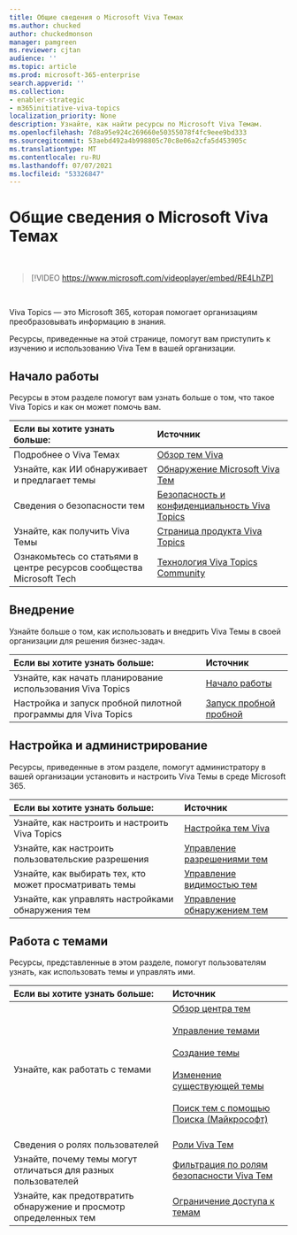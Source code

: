 ```yaml
---
title: Общие сведения о Microsoft Viva Темах
ms.author: chucked
author: chuckedmonson
manager: pamgreen
ms.reviewer: cjtan
audience: ''
ms.topic: article
ms.prod: microsoft-365-enterprise
search.appverid: ''
ms.collection:
- enabler-strategic
- m365initiative-viva-topics
localization_priority: None
description: Узнайте, как найти ресурсы по Microsoft Viva Темам.
ms.openlocfilehash: 7d8a95e924c269660e50355078f4fc9eee9bd333
ms.sourcegitcommit: 53aebd492a4b998805c70c8e06a2cfa5d453905c
ms.translationtype: MT
ms.contentlocale: ru-RU
ms.lasthandoff: 07/07/2021
ms.locfileid: "53326847"
---
```

# <a name="introduction-to-microsoft-viva-topics"></a>Общие сведения о Microsoft Viva Темах

</br>

> [!VIDEO https://www.microsoft.com/videoplayer/embed/RE4LhZP]  

</br>


Viva Topics — это Microsoft 365, которая помогает организациям преобразовывать информацию в знания.

Ресурсы, приведенные на этой странице, помогут вам приступить к изучению и использованию Viva Тем в вашей организации.

## <a name="get-started"></a>Начало работы

Ресурсы в этом разделе помогут вам узнать больше о том, что такое Viva Topics и как он может помочь вам.

| Если вы хотите узнать больше: | Источник |
|:-----|:-----|
|Подробнее о Viva Темах|[Обзор тем Viva](topic-experiences-overview.md)|
|Узнайте, как ИИ обнаруживает и предлагает темы|[Обнаружение Microsoft Viva Тем](topic-experiences-discovery.md)|
|Сведения о безопасности тем|[Безопасность и конфиденциальность Viva Topics](topic-experiences-security-privacy.md)|
|Узнайте, как получить Viva Темы|[Страница продукта Viva Topics](https://www.microsoft.com/microsoft-viva/topics?activetab=pivot%3aoverviewtab)|
|Ознакомьтесь со статьями в центре ресурсов сообщества Microsoft Tech|[Технология Viva Topics Community](https://resources.techcommunity.microsoft.com/viva-topics/)|



## <a name="adoption"></a>Внедрение

Узнайте больше о том, как использовать и внедрить Viva Темы в своей организации для решения бизнес-задач. 

| Если вы хотите узнать больше: | Источник |
|:-----|:-----|
|Узнайте, как начать планирование использования Viva Topics |[Начало работы](topics-adoption-getstarted.md)|  
|Настройка и запуск пробной пилотной программы для Viva Topics |[Запуск пробной пробной](trial-topics.md)|

## <a name="set-up-and-administration"></a>Настройка и администрирование

Ресурсы, приведенные в этом разделе, помогут администратору в вашей организации установить и настроить Viva Темы в среде Microsoft 365.

| Если вы хотите узнать больше: | Источник |
|:-----|:-----|
|Узнайте, как настроить и настроить Viva Topics|[Настройка тем Viva](set-up-topic-experiences.md)|
|Узнайте, как настроить пользовательские разрешения|[Управление разрешениями тем](topic-experiences-user-permissions.md)|
|Узнайте, как выбирать тех, кто может просматривать темы|[Управление видимостью тем](topic-experiences-knowledge-rules.md)|
|Узнайте, как управлять настройками обнаружения тем|[Управление обнаружением тем](topic-experiences-discovery.md)|

## <a name="work-with-topics"></a>Работа с темами

Ресурсы, представленные в этом разделе, помогут пользователям узнать, как использовать темы и управлять ими.

| Если вы хотите узнать больше: | Источник |
|:-----|:-----|
|Узнайте, как работать с темами|[Обзор центра тем](topic-center-overview.md)<br><br>[Управление темами](manage-topics.md)<br><br>[Создание темы](create-a-topic.md)<br><br>[Изменение существующей темы](edit-a-topic.md)<br><br>[Поиск тем с помощью Поиска (Майкрософт)](search.md)<br><br>|
|Сведения о ролях пользователей|[Роли Viva Тем](topic-experiences-roles.md)|
|Узнайте, почему темы могут отличаться для разных пользователей|[Фильтрация по ролям безопасности Viva Тем](topic-experiences-security-trimming.md)|
|Узнайте, как предотвратить обнаружение и просмотр определенных тем|[Ограничение доступа к темам](restrict-access-to-topics.md)|




